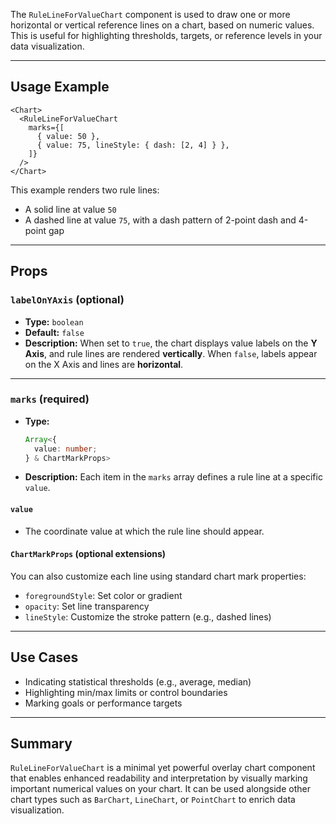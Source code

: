 The `RuleLineForValueChart` component is used to draw one or more horizontal or vertical reference lines on a chart, based on numeric values. This is useful for highlighting thresholds, targets, or reference levels in your data visualization.

---

## Usage Example

```tsx
<Chart>
  <RuleLineForValueChart
    marks={[
      { value: 50 },
      { value: 75, lineStyle: { dash: [2, 4] } },
    ]}
  />
</Chart>
```

This example renders two rule lines:

* A solid line at value `50`
* A dashed line at value `75`, with a dash pattern of 2-point dash and 4-point gap

---

## Props

### `labelOnYAxis` (optional)

* **Type:** `boolean`
* **Default:** `false`
* **Description:**
  When set to `true`, the chart displays value labels on the **Y Axis**, and rule lines are rendered **vertically**.
  When `false`, labels appear on the X Axis and lines are **horizontal**.

---

### `marks` (required)

* **Type:**

  ```ts
  Array<{
    value: number;
  } & ChartMarkProps>
  ```
* **Description:**
  Each item in the `marks` array defines a rule line at a specific `value`.

#### `value`

* The coordinate value at which the rule line should appear.

#### `ChartMarkProps` (optional extensions)

You can also customize each line using standard chart mark properties:

* `foregroundStyle`: Set color or gradient
* `opacity`: Set line transparency
* `lineStyle`: Customize the stroke pattern (e.g., dashed lines)

---

## Use Cases

* Indicating statistical thresholds (e.g., average, median)
* Highlighting min/max limits or control boundaries
* Marking goals or performance targets

---

## Summary

`RuleLineForValueChart` is a minimal yet powerful overlay chart component that enables enhanced readability and interpretation by visually marking important numerical values on your chart. It can be used alongside other chart types such as `BarChart`, `LineChart`, or `PointChart` to enrich data visualization.
